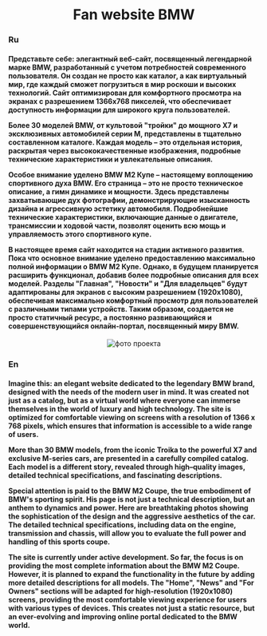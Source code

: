 <h1 align="center"> Fan website BMW </h1>
<h3>Ru</h3>
<h4>
Представьте себе: элегантный веб-сайт, посвященный легендарной марке BMW, разработанный с учетом потребностей современного пользователя. Он создан не просто как каталог, а как виртуальный мир, где каждый сможет погрузиться в мир роскоши и высоких технологий. Сайт оптимизирован для комфортного просмотра на экранах с разрешением 1366x768 пикселей, что обеспечивает доступность информации для широкого круга пользователей.

Более 30 моделей BMW, от культовой "тройки" до мощного X7 и эксклюзивных автомобилей серии M, представлены в тщательно составленном каталоге. Каждая модель – это отдельная история, раскрытая через высококачественные изображения, подробные технические характеристики и увлекательные описания.

Особое внимание уделено BMW M2 Купе – настоящему воплощению спортивного духа BMW. Его страница – это не просто техническое описание, а гимн динамике и мощности. Здесь представлены захватывающие дух фотографии, демонстрирующие изысканность дизайна и агрессивную эстетику автомобиля. Подробнейшие технические характеристики, включающие данные о двигателе, трансмиссии и ходовой части, позволят оценить всю мощь и управляемость этого спортивного купе.  

В настоящее время сайт находится на стадии активного развития. Пока что основное внимание уделено предоставлению максимально полной информации о BMW M2 Купе. Однако, в будущем планируется расширить функционал, добавив более подробные описания для всех моделей. Разделы "Главная", "Новости" и "Для владельцев" будут адаптированы для экранов с высоким разрешением (1920x1080), обеспечивая максимально комфортный просмотр для пользователей с различными типами устройств. Таким образом, создается не просто статичный ресурс, а постоянно развивающийся и совершенствующийся онлайн-портал, посвященный миру BMW.
</h4>
<p align="center">
   <img src="img\photo_2025-04-02_20-42-58.jpg" alt="фото проекта" />
</p>
<h3>En</h3>
<h4>
Imagine this: an elegant website dedicated to the legendary BMW brand, designed with the needs of the modern user in mind. It was created not just as a catalog, but as a virtual world where everyone can immerse themselves in the world of luxury and high technology. The site is optimized for comfortable viewing on screens with a resolution of 1366 x 768 pixels, which ensures that information is accessible to a wide range of users.

More than 30 BMW models, from the iconic Troika to the powerful X7 and exclusive M-series cars, are presented in a carefully compiled catalog. Each model is a different story, revealed through high–quality images, detailed technical specifications, and fascinating descriptions.

Special attention is paid to the BMW M2 Coupe, the true embodiment of BMW's sporting spirit. His page is not just a technical description, but an anthem to dynamics and power. Here are breathtaking photos showing the sophistication of the design and the aggressive aesthetics of the car. The detailed technical specifications, including data on the engine, transmission and chassis, will allow you to evaluate the full power and handling of this sports coupe.

The site is currently under active development. So far, the focus is on providing the most complete information about the BMW M2 Coupe. However, it is planned to expand the functionality in the future by adding more detailed descriptions for all models. The "Home", "News" and "For Owners" sections will be adapted for high-resolution (1920x1080) screens, providing the most comfortable viewing experience for users with various types of devices. This creates not just a static resource, but an ever-evolving and improving online portal dedicated to the BMW world.
</h4>


